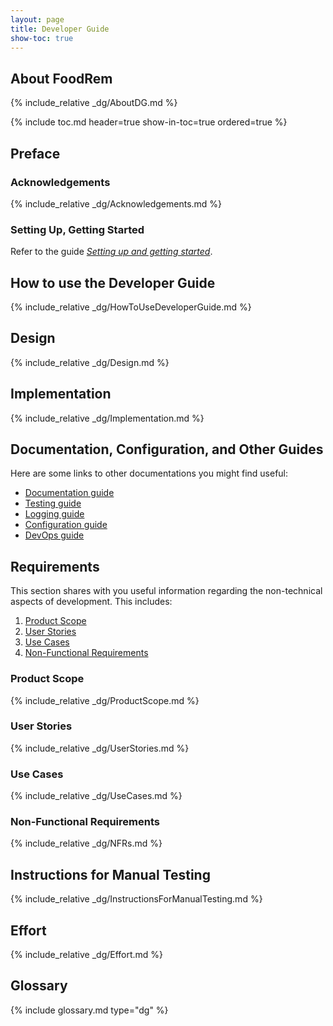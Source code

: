 ```yaml
---
layout: page
title: Developer Guide
show-toc: true
---
```

## About FoodRem

{% include_relative _dg/AboutDG.md %}

{% include toc.md header=true show-in-toc=true ordered=true %}

## Preface

### Acknowledgements

{% include_relative _dg/Acknowledgements.md %}

### Setting Up, Getting Started

Refer to the guide [_Setting up and getting started_](SettingUp.md).

## How to use the Developer Guide

{% include_relative _dg/HowToUseDeveloperGuide.md %}

## Design

{% include_relative _dg/Design.md %}

## Implementation

{% include_relative _dg/Implementation.md %}

## Documentation, Configuration, and Other Guides

Here are some links to other documentations you might find useful:
* [Documentation guide](Documentation.md)
* [Testing guide](Testing.md)
* [Logging guide](Logging.md)
* [Configuration guide](Configuration.md)
* [DevOps guide](DevOps.md)

## Requirements

This section shares with you useful information regarding the non-technical aspects of development. This includes:
1. [Product Scope](#product-scope)
1. [User Stories](#user-stories)
1. [Use Cases](#use-cases)
1. [Non-Functional Requirements](#non-functional-requirements)

### Product Scope

{% include_relative _dg/ProductScope.md %}

### User Stories

{% include_relative _dg/UserStories.md %}

### Use Cases

{% include_relative _dg/UseCases.md %}

### Non-Functional Requirements

{% include_relative _dg/NFRs.md %}

## Instructions for Manual Testing

{% include_relative _dg/InstructionsForManualTesting.md %}

## Effort

{% include_relative _dg/Effort.md %}

## Glossary

{% include glossary.md type="dg" %}
